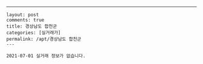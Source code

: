 ---
    layout: post
    comments: true
    title: 경상남도 합천군
    categories: [실거래가]
    permalink: /apt/경상남도 합천군
    ---

    2021-07-01 실거래 정보가 없습니다.

    